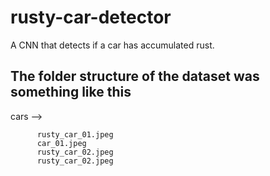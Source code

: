 # rusty-car-detector
A CNN that detects if a car has accumulated rust.

## The folder structure of the dataset was something like this 

cars --> 
                  
          rusty_car_01.jpeg
          car_01.jpeg
          rusty_car_02.jpeg
          rusty_car_02.jpeg
